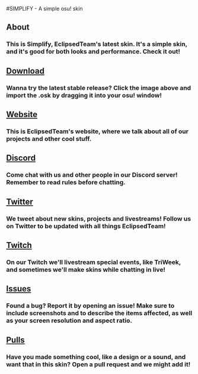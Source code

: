#SIMPLIFY - A simple osu! skin

## About

### This is Simplify, EclipsedTeam's latest skin. It's a simple skin, and it's good for both looks and performance. Check it out!
#### 
#### 

## [Download](https://github.com/eclipsedteam/Simplify/releases/latest/download/Simplify.osk)

### Wanna try the latest stable release? Click the image above and import the .osk by dragging it into your osu! window!
#### 
#### 

## [Website](https://eclipsed.hub2hub.xyz)

### This is EclipsedTeam's website, where we talk about all of our projects and other cool stuff. 
#### 
#### 

## [Discord](https://discord.gg/kUr4Qcv)

### Come chat with us and other people in our Discord server! Remember to read rules before chatting.
#### 
####

## [Twitter](https://twitter.com/eclipsed_team)

### We tweet about new skins, projects and livestreams! Follow us on Twitter to be updated with all things EclipsedTeam!
#### 
####

## [Twitch](https://www.twitch.tv/eclipsedteam)

### On our Twitch we'll livestream special events, like TriWeek, and sometimes we'll make skins while chatting in live! 
#### 
#### 

## [Issues](https://github.com/eclipsedteam/Simplify/issues)

### Found a bug? Report it by opening an issue! Make sure to include screenshots and to describe the items affected, as well as your screen resolution and aspect ratio.
#### 
#### 

## [Pulls](https://github.com/eclipsedteam/Simplify/pulls)

### Have you made something cool, like a design or a sound, and want that in this skin? Open a pull request and we might add it!
#### 
####

